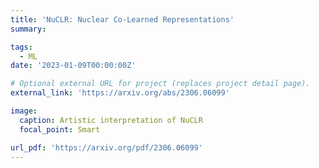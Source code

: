 ```yaml
---
title: 'NuCLR: Nuclear Co-Learned Representations'
summary: 

tags:
  - ML
date: '2023-01-09T00:00:00Z'

# Optional external URL for project (replaces project detail page).
external_link: 'https://arxiv.org/abs/2306.06099'

image:
  caption: Artistic interpretation of NuCLR
  focal_point: Smart

url_pdf: 'https://arxiv.org/pdf/2306.06099'
---
```

